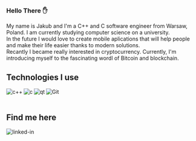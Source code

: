 ### Hello There ✋
My name is Jakub and I'm a C++ and C software engineer from Warsaw, Poland. I am currently studying computer science on a university.<br>
In the future I would love to create mobile aplications that will help people and make their life easier thanks to modern solutions.<br>
Recantly I became really interested in cryptocurrency. Currently, I'm introducing myself to the fascinating wordl of Bitcoin and blockchain.

## Technologies I use
<img align="left" alt="c++" src="https://img.shields.io/badge/-C%2B%2B-success" />
<img align="left" alt="c" src="https://img.shields.io/badge/-C-green" />
<img align="left" alt="qt" src="https://img.shields.io/badge/-Qt-yellow" />
<img align="left" alt="Git" src="https://img.shields.io/badge/-Git-orange" /><br>
<br>

## Find me here
[<img align="left" alt="linked-in" src="https://img.shields.io/badge/linkedin-%230077B5.svg?&style=for-the-badge&logo=linkedin&logoColor=white" />](https://www.linkedin.com/in/jakub-bie%C5%84-804734232/)<br>
<br>

